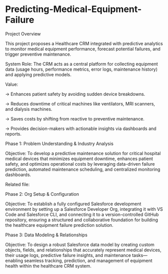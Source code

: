 # Predicting-Medical-Equipment-Failure

Project Overview

This project proposes a Healthcare CRM integrated with predictive analytics to monitor medical equipment performance, forecast potential failures, and trigger preventive maintenance.

System Role: The CRM acts as a central platform for collecting equipment data (usage hours, performance metrics, error logs, maintenance history) and applying predictive models.


Value:

-> Enhances patient safety by avoiding sudden device breakdowns.

-> Reduces downtime of critical machines like ventilators, MRI scanners, and dialysis machines.

-> Saves costs by shifting from reactive to preventive maintenance.

-> Provides decision-makers with actionable insights via dashboards and reports.

Phase 1: Problem Understanding & Industry Analysis

Objective:
To develop a predictive maintenance solution for critical hospital medical devices that minimizes equipment downtime, enhances patient safety, and optimizes operational costs by leveraging data-driven failure prediction, automated maintenance scheduling, and centralized monitoring dashboards.

Related file: 

Phase 2: Org Setup & Configuration

Objective:
To establish a fully configured Salesforce development environment by setting up a Salesforce Developer Org, integrating it with VS Code and Salesforce CLI, and connecting it to a version-controlled GitHub repository, ensuring a structured and collaborative foundation for building the healthcare equipment failure prediction solution.

Phase 3: Data Modeling & Relationships

Objective:
To design a robust Salesforce data model by creating custom objects, fields, and relationships that accurately represent medical devices, their usage logs, predictive failure insights, and maintenance tasks—enabling seamless tracking, prediction, and management of equipment health within the healthcare CRM system.


